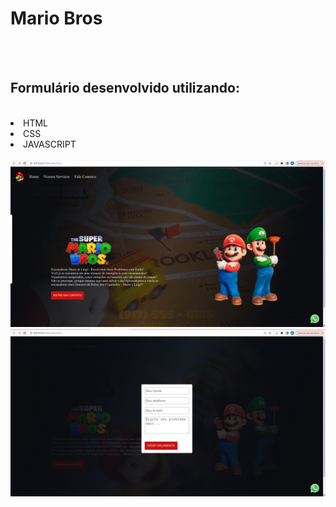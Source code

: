 <h1>Mario Bros</h1>
<br>
<br>
<h2>Formulário desenvolvido utilizando:</h2>
<br>
<li>HTML</li>
<li>CSS</li>
<li>JAVASCRIPT</li>
<br>
<img src="https://github.com/wellitonsansao07/MARIO-BROS/blob/main/img/BROOS%201.png?raw=true" />
<img src="https://github.com/wellitonsansao07/MARIO-BROS/blob/main/img/BROS%202%20.png?raw=true" />
  
  
